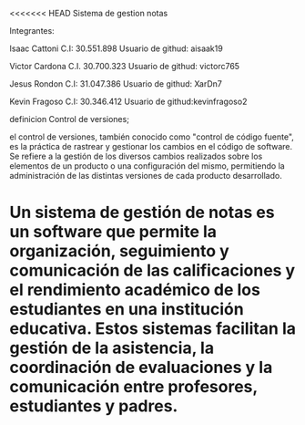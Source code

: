 <<<<<<< HEAD
Sistema de gestion notas

Integrantes:

Isaac Cattoni C.I: 30.551.898
Usuario de githud: aisaak19

Victor Cardona C.I. 30.700.323
Usuario de githud: victorc765

Jesus Rondon C.I: 31.047.386
Usuario de githud: XarDn7

Kevin Fragoso C.I: 30.346.412
Usuario de githud:kevinfragoso2

definicion Control de versiones;

el control de versiones, también conocido como "control de código fuente", es la práctica de rastrear y gestionar los cambios en el código de software. Se refiere a la gestión de los diversos cambios realizados sobre los elementos de un producto o una configuración del mismo, permitiendo la administración de las distintas versiones de cada producto desarrollado.

# Un sistema de gestión de notas es un software que permite la organización, seguimiento y comunicación de las calificaciones y el rendimiento académico de los estudiantes en una institución educativa. Estos sistemas facilitan la gestión de la asistencia, la coordinación de evaluaciones y la comunicación entre profesores, estudiantes y padres.
